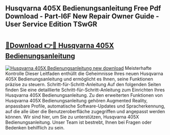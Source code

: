 ## Husqvarna 405X Bedienungsanleitung Free Pdf Download - Part-I6F New Repair Owner Guide - User Service Edition TSwGR

# <h2><a href="http://df2ff0t.blite.top/?on=Husqvarna+405X+Bedienungsanleitung">🔗Download 👉🔴 Husqvarna 405X Bedienungsanleitung</a></h2>

[![Husqvarna 405X Bedienungsanleitung new download](https://i.imgur.com/lujVjoI.png)](http://df2ff0t.blite.top/?on=Husqvarna+405X+Bedienungsanleitung)
Meisterhafte Kontrolle Dieser Leitfaden enthüllt die Geheimnisse Ihres neuen Husqvarna 405X Bedienungsanleitung und ermöglicht es Ihnen, seine Funktionen präzise zu steuern. Schritt-für-Schritt-Anleitung Auf den folgenden Seiten finden Sie eine detaillierte Schritt-für-Schritt-Anleitung zum Einrichten Ihres Husqvarna 405X Bedienungsanleitung. Zu den erweiterten Funktionen von Husqvarna 405X Bedienungsanleitung gehören Augmented Reality, anpassbare Profile, automatische Software-Updates und Spracherkennung, auf die alle über die Benutzeroberfläche zugegriffen und angepasst werden können. Wir sind hier, um Sie zu unterstützen, Husqvarna 405X Bedienungsanleitung. Unser Team ist bestrebt, Ihnen bei Fragen oder Bedenken behilflich zu sein.
